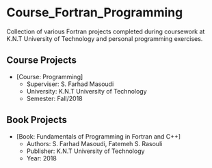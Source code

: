 # Course_Fortran_Programming

Collection of various Fortran projects completed during coursework at K.N.T University of Technology and personal programming exercises.

## Course Projects
- [Course: Programming]
  * Superviser: S. Farhad Masoudi
  * University: K.N.T University of Technology
  * Semester: Fall/2018

## Book Projects
- [Book: Fundamentals of Programming in Fortran and C++]
  * Authors: S. Farhad Masoudi, Fatemeh S. Rasouli
  * Publisher: K.N.T University of Technology
  * Year: 2018
